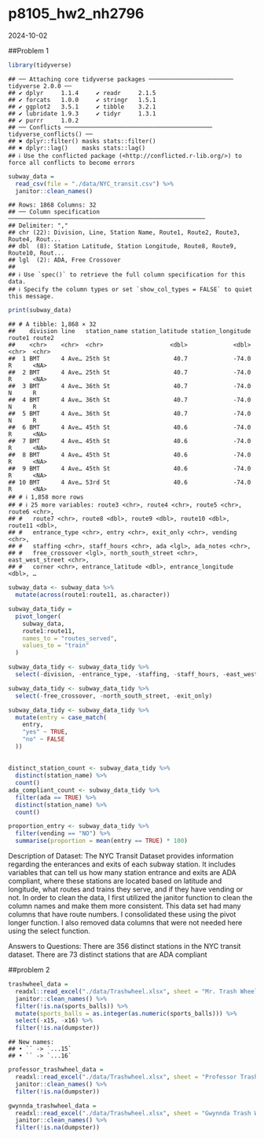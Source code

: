 p8105_hw2_nh2796
================
2024-10-02

\##Problem 1

``` r
library(tidyverse)
```

    ## ── Attaching core tidyverse packages ──────────────────────── tidyverse 2.0.0 ──
    ## ✔ dplyr     1.1.4     ✔ readr     2.1.5
    ## ✔ forcats   1.0.0     ✔ stringr   1.5.1
    ## ✔ ggplot2   3.5.1     ✔ tibble    3.2.1
    ## ✔ lubridate 1.9.3     ✔ tidyr     1.3.1
    ## ✔ purrr     1.0.2     
    ## ── Conflicts ────────────────────────────────────────── tidyverse_conflicts() ──
    ## ✖ dplyr::filter() masks stats::filter()
    ## ✖ dplyr::lag()    masks stats::lag()
    ## ℹ Use the conflicted package (<http://conflicted.r-lib.org/>) to force all conflicts to become errors

``` r
subway_data = 
  read_csv(file = "./data/NYC_transit.csv") %>% 
  janitor::clean_names()
```

    ## Rows: 1868 Columns: 32
    ## ── Column specification ────────────────────────────────────────────────────────
    ## Delimiter: ","
    ## chr (22): Division, Line, Station Name, Route1, Route2, Route3, Route4, Rout...
    ## dbl  (8): Station Latitude, Station Longitude, Route8, Route9, Route10, Rout...
    ## lgl  (2): ADA, Free Crossover
    ## 
    ## ℹ Use `spec()` to retrieve the full column specification for this data.
    ## ℹ Specify the column types or set `show_col_types = FALSE` to quiet this message.

``` r
print(subway_data)
```

    ## # A tibble: 1,868 × 32
    ##    division line   station_name station_latitude station_longitude route1 route2
    ##    <chr>    <chr>  <chr>                   <dbl>             <dbl> <chr>  <chr> 
    ##  1 BMT      4 Ave… 25th St                  40.7             -74.0 R      <NA>  
    ##  2 BMT      4 Ave… 25th St                  40.7             -74.0 R      <NA>  
    ##  3 BMT      4 Ave… 36th St                  40.7             -74.0 N      R     
    ##  4 BMT      4 Ave… 36th St                  40.7             -74.0 N      R     
    ##  5 BMT      4 Ave… 36th St                  40.7             -74.0 N      R     
    ##  6 BMT      4 Ave… 45th St                  40.6             -74.0 R      <NA>  
    ##  7 BMT      4 Ave… 45th St                  40.6             -74.0 R      <NA>  
    ##  8 BMT      4 Ave… 45th St                  40.6             -74.0 R      <NA>  
    ##  9 BMT      4 Ave… 45th St                  40.6             -74.0 R      <NA>  
    ## 10 BMT      4 Ave… 53rd St                  40.6             -74.0 R      <NA>  
    ## # ℹ 1,858 more rows
    ## # ℹ 25 more variables: route3 <chr>, route4 <chr>, route5 <chr>, route6 <chr>,
    ## #   route7 <chr>, route8 <dbl>, route9 <dbl>, route10 <dbl>, route11 <dbl>,
    ## #   entrance_type <chr>, entry <chr>, exit_only <chr>, vending <chr>,
    ## #   staffing <chr>, staff_hours <chr>, ada <lgl>, ada_notes <chr>,
    ## #   free_crossover <lgl>, north_south_street <chr>, east_west_street <chr>,
    ## #   corner <chr>, entrance_latitude <dbl>, entrance_longitude <dbl>, …

``` r
subway_data <- subway_data %>% 
  mutate(across(route1:route11, as.character))
```

``` r
subway_data_tidy = 
  pivot_longer(
    subway_data,
    route1:route11,
    names_to = "routes_served",
    values_to = "train"
  )
```

``` r
subway_data_tidy <- subway_data_tidy %>% 
  select(-division, -entrance_type, -staffing, -staff_hours, -east_west_street, -ada_notes, -corner, )
```

``` r
subway_data_tidy <- subway_data_tidy %>% 
  select(-free_crossover, -north_south_street, -exit_only)
```

``` r
subway_data_tidy <- subway_data_tidy %>% 
  mutate(entry = case_match(
    entry,
    "yes" ~ TRUE,
    "no" ~ FALSE
  ))
```

## 

``` r
distinct_station_count <- subway_data_tidy %>% 
  distinct(station_name) %>% 
  count()
ada_compliant_count <- subway_data_tidy %>% 
  filter(ada == TRUE) %>% 
  distinct(station_name) %>% 
  count()

proportion_entry <- subway_data_tidy %>% 
  filter(vending == "NO") %>% 
  summarise(proportion = mean(entry == TRUE) * 100)
```

Description of Dataset: The NYC Transit Dataset provides information
regarding the enterances and exits of each subway station. It includes
variables that can tell us how many station entrance and exits are ADA
compliant, where these stations are located based on latitude and
longitude, what routes and trains they serve, and if they have vending
or not. In order to clean the data, I first utilized the janitor
function to clean the column names and make them more consistent. This
data set had many columns that have route numbers. I consolidated these
using the pivot longer function. I also removed data columns that were
not needed here using the select function.

Answers to Questions: There are 356 distinct stations in the NYC transit
dataset. There are 73 distinct stations that are ADA compliant

\##problem 2

``` r
trashwheel_data = 
  readxl::read_excel("./data/Trashwheel.xlsx", sheet = "Mr. Trash Wheel") %>% 
  janitor::clean_names() %>% 
  filter(!is.na(sports_balls)) %>% 
  mutate(sports_balls = as.integer(as.numeric(sports_balls))) %>% 
  select(-x15, -x16) %>% 
  filter(!is.na(dumpster))
```

    ## New names:
    ## • `` -> `...15`
    ## • `` -> `...16`

``` r
professor_trashwheel_data =
  readxl::read_excel("./data/Trashwheel.xlsx", sheet = "Professor Trash Wheel") %>% 
  janitor::clean_names() %>% 
  filter(!is.na(dumpster))

gwynnda_trashwheel_data = 
  readxl::read_excel("./data/Trashwheel.xlsx", sheet = "Gwynnda Trash Wheel") %>% 
  janitor::clean_names() %>% 
  filter(!is.na(dumpster))
```
